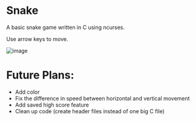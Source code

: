# Snake

A basic snake game written in C using ncurses.

Use arrow keys to move.

![image](https://github.com/user-attachments/assets/44be954d-60d0-4cf1-9095-9ee99b4b8f37)

# Future Plans:
  * Add color
  * Fix the difference in speed between horizontal and vertical movement
  * Add saved high score feature
  * Clean up code (create header files instead of one big C file)
